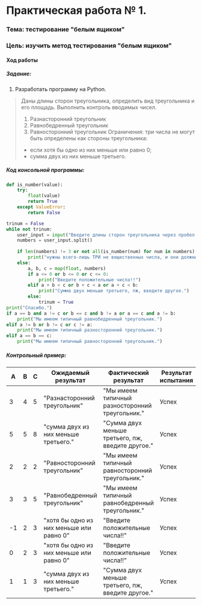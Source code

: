 # Практическая работа № 1. #

### Тема: тестирование "белым ящиком" ###

### Цель: изучить метод тестирования "белым ящиком" ###

#### Ход работы ####

##### Задание: #####

1. Разработать программу на Python.
> Даны длины сторон треугольника, определить вид треугольника и его площадь.
Выполнить контроль вводимых чисел.
> 1. Разнасторонний треугольник
> 2. Равнобедренный треугольник
> 3. Равносторонний треугольник
> Ограничения: три числа не могут быть определены как стороны треугольника:
> - если хотя бы одно из них меньше или равно 0;
> - сумма двух из них меньше третьего.

##### Код консольной программы: #####
```python
def is_number(value):
    try:
        float(value) 
        return True
    except ValueError:
        return False

trinum = False
while not trinum:
    user_input = input("Введите длины сторон треугольника через пробел: ")
    numbers = user_input.split()
    
    if len(numbers) != 3 or not all(is_number(num) for num in numbers):
        print("нужны всего-лишь ТРИ не вещественных числа, и они должны быть положительными.")
    else:
        a, b, c = map(float, numbers)
        if a <= 0 or b <= 0 or c <= 0:
            print("Введите положительные числа!!")
        elif a + b < c or b + c < a or a + c < b:
            print("Сумма двух меньше третьего, пж, введите другое.")
        else:
            trinum = True
print("Спасибо.")
if a == b and a != c or b == c and b != a or a == c and a != b:
    print("Мы имеем типичный равнобедренный треугольник.")
elif a != b or b != c or c != a:
    print("Мы имеем типичный разносторонний треугольник.")
elif a == b == c:
    print("Мы имеем типичный равносторонний треугольник.")
```
##### Контрольный пример: #####

| A | B | C |Ожидаемый результат|Фактический результат|Результат испытания|
|------|------|------|----------------|---------------|-----------|
| 3    | 4    | 5    | "Разнасторонний треугольник"  | "Мы имеем типичный разносторонний треугольник." | Успех    |
| 5    | 5    | 8    | "сумма двух из них меньше третьего."| "Сумма двух меньше третьего, пж, введите другое."| Успех                |
| 2    | 2    | 2    | "Равносторонний треугольник"| "Мы имеем типичный равносторонний треугольник." | Успех                |
| 3    | 3    | 5    | "Равнобедренный треугольник"| "Мы имеем типичный равнобедренный треугольник." | Успех                |
| -1   | 2    | 3    | "хотя бы одно из них меньше или равно 0"| "Введите положительные числа!!" | Успех                |
| 0    | 2    | 3    | "хотя бы одно из них меньше или равно 0"| "Введите положительные числа!!" | Успех                |
| 1    | 1    | 3    | "сумма двух из них меньше третьего."| "Сумма двух меньше третьего, пж, введите другое."| Успех      |
